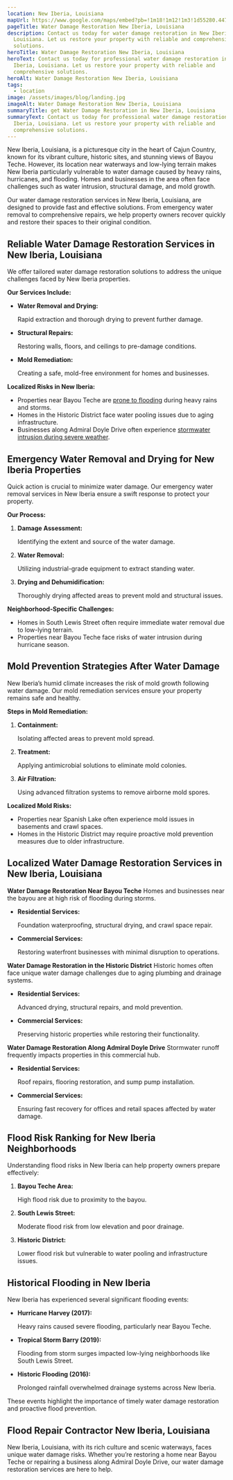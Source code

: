 ```yaml
---
location: New Iberia, Louisiana
mapUrl: https://www.google.com/maps/embed?pb=!1m18!1m12!1m3!1d55280.44793255715!2d-91.86303938388302!3d30.007352508185456!2m3!1f0!2f0!3f0!3m2!1i1024!2i768!4f13.1!3m3!1m2!1s0x86238288f34045ef%3A0x22cd3fcb89bef511!2sNew%20Iberia%2C%20LA!5e0!3m2!1sen!2sus!4v1735418345823!5m2!1sen!2sus
pageTitle: Water Damage Restoration New Iberia, Louisiana
description: Contact us today for water damage restoration in New Iberia,
  Louisiana. Let us restore your property with reliable and comprehensive
  solutions.
heroTitle: Water Damage Restoration New Iberia, Louisiana
heroText: Contact us today for professional water damage restoration in New
  Iberia, Louisiana. Let us restore your property with reliable and
  comprehensive solutions.
heroAlt: Water Damage Restoration New Iberia, Louisiana
tags:
  - location
image: /assets/images/blog/landing.jpg
imageAlt: Water Damage Restoration New Iberia, Louisiana
summaryTitle: get Water Damage Restoration in New Iberia, Louisiana
summaryText: Contact us today for professional water damage restoration in New
  Iberia, Louisiana. Let us restore your property with reliable and
  comprehensive solutions.
---
```

New Iberia, Louisiana, is a picturesque city in the heart of Cajun Country, known for its vibrant culture, historic sites, and stunning views of Bayou Teche. However, its location near waterways and low-lying terrain makes New Iberia particularly vulnerable to water damage caused by heavy rains, hurricanes, and flooding. Homes and businesses in the area often face challenges such as water intrusion, structural damage, and mold growth.

Our water damage restoration services in New Iberia, Louisiana, are designed to provide fast and effective solutions. From emergency water removal to comprehensive repairs, we help property owners recover quickly and restore their spaces to their original condition.

## **Reliable Water Damage Restoration Services in New Iberia, Louisiana**

We offer tailored water damage restoration solutions to address the unique challenges faced by New Iberia properties.

**Our Services Include:**

* **Water Removal and Drying:**

   Rapid extraction and thorough drying to prevent further damage.
* **Structural Repairs:**

   Restoring walls, floors, and ceilings to pre-damage conditions.
* **Mold Remediation:**

   Creating a safe, mold-free environment for homes and businesses.

**Localized Risks in New Iberia:**

* Properties near Bayou Teche are [prone to flooding](/blog/louisiana-hurricane-water-damage-guide/) during heavy rains and storms.
* Homes in the Historic District face water pooling issues due to aging infrastructure.
* Businesses along Admiral Doyle Drive often experience [stormwater intrusion during severe weather](/blog/louisiana-river-and-bayou-flooding-risks/).

## **Emergency Water Removal and Drying for New Iberia Properties**

Quick action is crucial to minimize water damage. Our emergency water removal services in New Iberia ensure a swift response to protect your property.

**Our Process:**

1. **Damage Assessment:**

   Identifying the extent and source of the water damage.
2. **Water Removal:**

   Utilizing industrial-grade equipment to extract standing water.
3. **Drying and Dehumidification:**

   Thoroughly drying affected areas to prevent mold and structural issues.

**Neighborhood-Specific Challenges:**

* Homes in South Lewis Street often require immediate water removal due to low-lying terrain.
* Properties near Bayou Teche face risks of water intrusion during hurricane season.

## **Mold Prevention Strategies After Water Damage**

New Iberia’s humid climate increases the risk of mold growth following water damage. Our mold remediation services ensure your property remains safe and healthy.

**Steps in Mold Remediation:**

1. **Containment:**

   Isolating affected areas to prevent mold spread.
2. **Treatment:**

   Applying antimicrobial solutions to eliminate mold colonies.
3. **Air Filtration:**

   Using advanced filtration systems to remove airborne mold spores.

**Localized Mold Risks:**

* Properties near Spanish Lake often experience mold issues in basements and crawl spaces.
* Homes in the Historic District may require proactive mold prevention measures due to older infrastructure.

## **Localized Water Damage Restoration Services in New Iberia, Louisiana**

**Water Damage Restoration Near Bayou Teche**
Homes and businesses near the bayou are at high risk of flooding during storms.

* **Residential Services:**

   Foundation waterproofing, structural drying, and crawl space repair.
* **Commercial Services:**

   Restoring waterfront businesses with minimal disruption to operations.

**Water Damage Restoration in the Historic District**
Historic homes often face unique water damage challenges due to aging plumbing and drainage systems.

* **Residential Services:**

   Advanced drying, structural repairs, and mold prevention.
* **Commercial Services:**

   Preserving historic properties while restoring their functionality.

**Water Damage Restoration Along Admiral Doyle Drive**
Stormwater runoff frequently impacts properties in this commercial hub.

* **Residential Services:**

   Roof repairs, flooring restoration, and sump pump installation.
* **Commercial Services:**

   Ensuring fast recovery for offices and retail spaces affected by water damage.

## **Flood Risk Ranking for New Iberia Neighborhoods**

Understanding flood risks in New Iberia can help property owners prepare effectively:

1. **Bayou Teche Area:**

   High flood risk due to proximity to the bayou.
2. **South Lewis Street:**

   Moderate flood risk from low elevation and poor drainage.
3. **Historic District:**

   Lower flood risk but vulnerable to water pooling and infrastructure issues.

## **Historical Flooding in New Iberia**

New Iberia has experienced several significant flooding events:

* **Hurricane Harvey (2017):**

   Heavy rains caused severe flooding, particularly near Bayou Teche.
* **Tropical Storm Barry (2019):**

   Flooding from storm surges impacted low-lying neighborhoods like South Lewis Street.
* **Historic Flooding (2016):**

   Prolonged rainfall overwhelmed drainage systems across New Iberia.

These events highlight the importance of timely water damage restoration and proactive flood prevention.

## **Flood Repair Contractor New Iberia, Louisiana**

New Iberia, Louisiana, with its rich culture and scenic waterways, faces unique water damage risks. Whether you’re restoring a home near Bayou Teche or repairing a business along Admiral Doyle Drive, our water damage restoration services are here to help.
